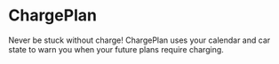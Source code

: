 ChargePlan
==========

Never be stuck without charge! ChargePlan uses your calendar and car
state to warn you when your future plans require charging.

